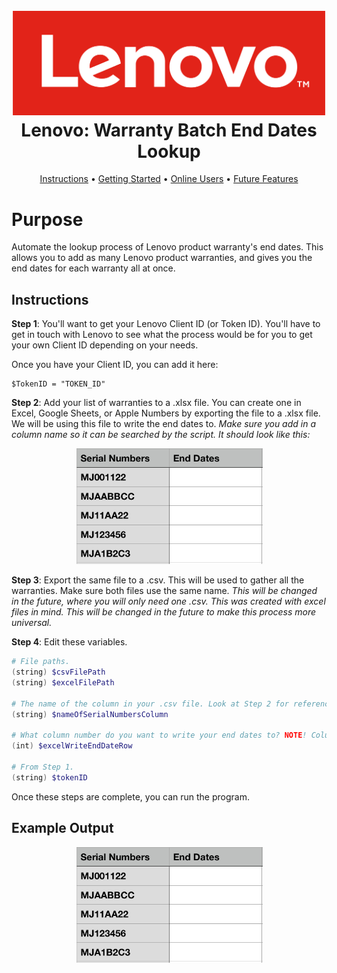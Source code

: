 <h1 align="center">
  <br>
  <img src="https://raw.githubusercontent.com/tinyqubit/Lenovo_BatchWarranty_EndDates/master/Images/lenovo_logo.png" alt="Reddit" width="500">
  </br>
  Lenovo: Warranty Batch End Dates Lookup
  <br>
</h1>

<p align="center">
  <a href="#instructions">Instructions</a> •
  <a href="#instructions-getting-started">Getting Started</a> •
  <a href="#instructions-subreddit_onlineusers_collector_py">Online Users</a> •
  <a href="#future-features">Future Features</a>
</p>

# Purpose
Automate the lookup process of Lenovo product warranty's end dates. This allows you to add as many Lenovo product warranties, and gives you the end dates for each warranty all at once.

## Instructions
**Step 1**:
You'll want to get your Lenovo Client ID (or Token ID). You'll have to get in touch with Lenovo to see what the process would be for you to get your own Client ID depending on your needs.

Once you have your Client ID, you can add it here:
```
$TokenID = "TOKEN_ID"
```

**Step 2**:
Add your list of warranties to a .xlsx file. You can create one in Excel, Google Sheets, or Apple Numbers by exporting the file to a .xlsx file. We will be using this file to write the end dates to.
*Make sure you add in a column name so it can be searched by the script. It should look like this:*

<p align="center">
<img src="https://raw.githubusercontent.com/tinyqubit/Lenovo_BatchWarranty_EndDates/master/Images/example_2.png" alt="Reddit" width="300">
</p>

**Step 3**:
Export the same file to a .csv. This will be used to gather all the warranties. Make sure both files use the same name.
*This will be changed in the future, where you will only need one .csv. This was created with excel files in mind. This will be changed in the future to make this process more universal.*

**Step 4**:
Edit these variables.
```powershell
# File paths.
(string) $csvFilePath
(string) $excelFilePath

# The name of the column in your .csv file. Look at Step 2 for reference.
(string) $nameOfSerialNumbersColumn

# What column number do you want to write your end dates to? NOTE! Column 1 DOES NOT start with 0. Column 1 equals 1.
(int) $excelWriteEndDateRow

# From Step 1.
(string) $tokenID
```

Once these steps are complete, you can run the program.

## Example Output
<p align="center">
<img src="https://raw.githubusercontent.com/tinyqubit/Lenovo_BatchWarranty_EndDates/master/Images/example_2.png" alt="Reddit" width="300">
</p>
